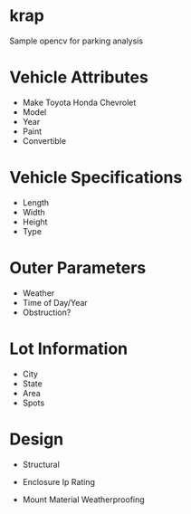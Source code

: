 krap
============

Sample opencv for parking analysis

# Vehicle Attributes
 * Make
Toyota
Honda
Chevrolet
 * Model
 * Year
 * Paint
 * Convertible

# Vehicle Specifications
 * Length
 * Width
 * Height
 * Type

# Outer Parameters
 * Weather
 * Time of Day/Year
 * Obstruction?

# Lot Information
 * City
 * State
 * Area
 * Spots

# Design
 * Structural

 * Enclosure
Ip Rating

 * Mount
Material
Weatherproofing



